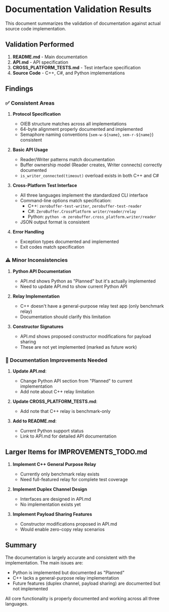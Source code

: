# Documentation Validation Results

This document summarizes the validation of documentation against actual source code implementation.

## Validation Performed

1. **README.md** - Main documentation
2. **API.md** - API specification
3. **CROSS_PLATFORM_TESTS.md** - Test interface specification
4. **Source Code** - C++, C#, and Python implementations

## Findings

### ✅ Consistent Areas

1. **Protocol Specification**
   - OIEB structure matches across all implementations
   - 64-byte alignment properly documented and implemented
   - Semaphore naming conventions (`sem-w-${name}`, `sem-r-${name}`) consistent

2. **Basic API Usage**
   - Reader/Writer patterns match documentation
   - Buffer ownership model (Reader creates, Writer connects) correctly documented
   - `is_writer_connected(timeout)` overload exists in both C++ and C#

3. **Cross-Platform Test Interface**
   - All three languages implement the standardized CLI interface
   - Command-line options match specification:
     - C++: `zerobuffer-test-writer`, `zerobuffer-test-reader`
     - C#: `ZeroBuffer.CrossPlatform writer/reader/relay`
     - Python: `python -m zerobuffer.cross_platform.writer/reader`
   - JSON output format is consistent

4. **Error Handling**
   - Exception types documented and implemented
   - Exit codes match specification

### ⚠️ Minor Inconsistencies

1. **Python API Documentation**
   - API.md shows Python as "Planned" but it's actually implemented
   - Need to update API.md to show current Python API

2. **Relay Implementation**
   - C++ doesn't have a general-purpose relay test app (only benchmark relay)
   - Documentation should clarify this limitation

3. **Constructor Signatures**
   - API.md shows proposed constructor modifications for payload sharing
   - These are not yet implemented (marked as future work)

### 📝 Documentation Improvements Needed

1. **Update API.md**:
   - Change Python API section from "Planned" to current implementation
   - Add note about C++ relay limitation

2. **Update CROSS_PLATFORM_TESTS.md**:
   - Add note that C++ relay is benchmark-only

3. **Add to README.md**:
   - Current Python support status
   - Link to API.md for detailed API documentation

## Larger Items for IMPROVEMENTS_TODO.md

1. **Implement C++ General Purpose Relay**
   - Currently only benchmark relay exists
   - Need full-featured relay for complete test coverage

2. **Implement Duplex Channel Design**
   - Interfaces are designed in API.md
   - No implementation exists yet

3. **Implement Payload Sharing Features**
   - Constructor modifications proposed in API.md
   - Would enable zero-copy relay scenarios

## Summary

The documentation is largely accurate and consistent with the implementation. The main issues are:
- Python is implemented but documented as "Planned"
- C++ lacks a general-purpose relay implementation
- Future features (duplex channel, payload sharing) are documented but not implemented

All core functionality is properly documented and working across all three languages.